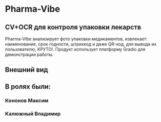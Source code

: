 # Pharma-Vibe
## CV+OCR для контроля упаковки лекарств
Pharma-Vibe анализирует фото упаковки медикаментов, извлекает: наименование, срок годности, штрихкод и даже QR-код, для вывода их пользователю, КРУТО!.
Продукт использует платформу Gradio для демонстрации работы.
## Внешний вид

## В ролях были:
### Кононов Максим
### Калюжный Владимир
